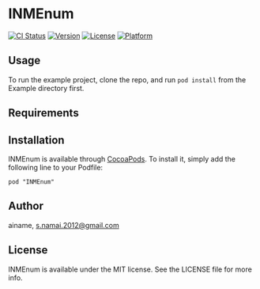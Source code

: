 # INMEnum

[![CI Status](http://img.shields.io/travis/ainame/INMEnum.svg?style=flat)](https://travis-ci.org/ainame/INMEnum)
[![Version](https://img.shields.io/cocoapods/v/INMEnum.svg?style=flat)](http://cocoadocs.org/docsets/INMEnum)
[![License](https://img.shields.io/cocoapods/l/INMEnum.svg?style=flat)](http://cocoadocs.org/docsets/INMEnum)
[![Platform](https://img.shields.io/cocoapods/p/INMEnum.svg?style=flat)](http://cocoadocs.org/docsets/INMEnum)

## Usage

To run the example project, clone the repo, and run `pod install` from the Example directory first.

## Requirements

## Installation

INMEnum is available through [CocoaPods](http://cocoapods.org). To install
it, simply add the following line to your Podfile:

    pod "INMEnum"

## Author

ainame, s.namai.2012@gmail.com

## License

INMEnum is available under the MIT license. See the LICENSE file for more info.

